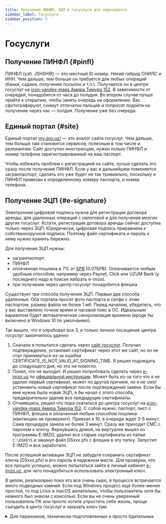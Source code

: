 ```yaml
---
title: Получение ПИНФЛ, ЭЦП и госуслуги для нерезидента
sidebar_label: Госуслуги
sidebar_position: 5
---
```


# Госуслуги

## Получение ПИНФЛ {#pinfl}

ПИНФЛ (узб. JSHSHIR) — это местный ID номер. Некий гибрид СНИЛС и ИНН. Чем
дальше, тем больше он требуется для любых операций (банки, садики, получение
посылок и т.п.). Получается он в центре госуслуг на
[icon-yandex-maps Амира Тимура 152](https://yandex.uz/maps/org/43705786583). В
зависимости от очередей, понадобится от часа до полудня. Во втором случае лучше
прийти к открытию, чтобы занять очередь на оформление. Вас сфотографируют,
снимут отпечатки пальцев и попросят подойти на получение через час — полдня.
Получение уже без очереди.

## Единый портал {#site}

Единый портал [my.gov.uz/](https://my.gov.uz/) — это аналог сайта госуслуг. Чем
дальше, тем больше там становится сервисов, полезным в том числе и релокантам.
Сайт доступен иностранцам, нужен только ПИНФЛ и номер телефона
зарегистрированный на ваш паспорт.

Чтобы избежать проблем с регистрацией на сайте, лучше сделать это сразу после
получения ПИНФЛ. Если у вас в дальнейшем поменяется загранпаспорт, сделать это
уже будет не так тривиально, поскольку и ПИНФЛ привязан к определенному номеру
паспорта, и номер телефона.

## Получение ЭЦП {#e-signature}

Электронная цифровая подпись нужна для регистрации договора аренды, для
удаленных операций с налоговой и для получения многих других госуслуг. Кстати,
регистрация договора аренды сейчас доступна только через ЭЦП. Юридически,
цифровая подпись приравнена к собственноручной подписи. Поэтому файл сертификата
и пароль к нему нужно хранить бережно.

Для получения ЭЦП нужны:

- загранпаспорт
- ПИНФЛ
- оплаченная пошлина в 7% от [БРВ](https://my.gov.uz/ru/mrzp/default/tab)
  (0.07БРВ). Оплачивается любым удобным способом, например через Paynet, Click
  или UZUM Bank (у последнего надо в поиске набрать e-imzo).
- при получении через центр госуслуг понадобится флешка

Существует три способа получения ЭЦП. Первые два способа удаленные. Оба портала
просят фото паспорта и селфи с этим паспортом, размер файла не более 1 мб. Перед
началом, убедитесь, что у вас выставлено точное время и часовой пояс в ОС.
Идеальным вариантом будет автоматическая синхронизация времени (вроде бы
включено в Windows 10 по умолчанию).

Так вышло, что я опробовал все 3, и только личное посещение центра госуслуг
закончилось удачно:

1. Сначала я попытался сделать через
   [сайт госуслуг](https://my.gov.uz/ru/service/357). Получил подтверждение,
   установил сертификат через этот же сайт, но он не стал приниматься из-за
   ошибки CERTIFICATE_IS_NOT_VALID_AT_SIGNING_TIME. Я решил подождать до
   следующего дня, но это не помогло.
2. Понял, что не выходит. И решил попробовать сделать через
   [e-imzo.uz](https://e-imzo.uz/) по
   [официальной инструкции](https://dls.yt.uz/e-imzo/instruction_online_ecp_ru.pdf).
   Может быть из-за того что я не удалил первый сертификат, может по другой
   причине, но я не смог установить новый сертификат после подтверждения заявки.
   Если бы мне нужна была новая ЭЦП, я бы начал с этого способа, предварительно
   удалив все предыдущие сертификаты.
3. Отчаявшись, решил что пора скататься до центра госуслуг на
   [icon-yandex-maps Амира Тимура 152](https://yandex.uz/maps/org/43705786583).
   С собой нужно: паспорт, лист с ПИНФЛ, флешка и оплаченная любым способом
   пошлина (квитанцию не проверяют). Приехал к 10, в очереди ждал 3-5 минут.
   Сама процедура заняла не более 3 минут. Сразу же приходит СМС с паролем к
   ключу. Вернувшись домой, на виртуалке вышел из программы E-IMZO, удалил все
   старые сертификаты из папки `C:\DSKEYS` и закинул файл DSxxx.pfx с флешки в
   эту папку. Запустил E-IMZO и все заработало.

После успешной активации ЭЦП не забудьте сохранить сертификат ключа (DSxxx.pfx)
и его пароль в надежном месте. Для проверки, что все прошло успешно, можно
попытаться зайти в личный кабинет [e-imzo.uz](https://e-imzo.uz/), для чего
понадобиться использовать электронный ключ.

В целом, реализовано пока это все очень сыро, в процессе встречается много
подводных камней. Если под Windows процесс еще более-менее простой, то под Linux
и macOS желательно, чтобы пользователь хотя бы немного был знаком с консолью.
Если вы не очень уверенный пользователь ПК или просто хотите упростить себе
жизнь, проще съездить в центр госуслуг и заказать ключ там.

<details>
  <summary>Для параноиков, технически подготовленных и просто бдительных</summary>

ПО E-IMZO устанавливает свой корневой сертификат. Теоретически, это позволяет
госорганам просматривать весь ваш трафик. Даже если вам нечего скрывать, кто
знает, на сколько надежно защищен закрытый ключ E-IMZO. Если он будет
скомпрометирован злоумышленниками, это открывает огромные просторы для
мошенничества. Впрочем, такое случается нечасто.

Поэтому, я предпочитаю устанавливать такой софт на отдельную виртуальную машину.
Раньше еще был вариант с национальным браузером где вшиты все сертификаты, но
потом ссылки на него поудаляли. Если у кого остались, скиньте, пожалуйста, в
обсуждение.

</details>
